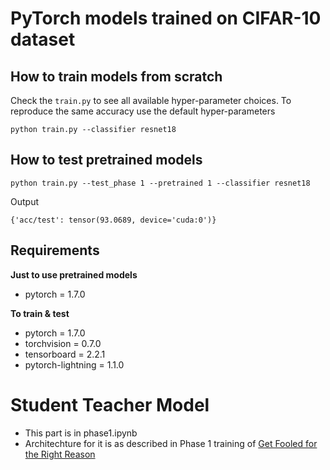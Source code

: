 # PyTorch models trained on CIFAR-10 dataset
## How to train models from scratch
Check the `train.py` to see all available hyper-parameter choices.
To reproduce the same accuracy use the default hyper-parameters

`python train.py --classifier resnet18`

## How to test pretrained models
`python train.py --test_phase 1 --pretrained 1 --classifier resnet18`

Output

`{'acc/test': tensor(93.0689, device='cuda:0')}`


## Requirements
**Just to use pretrained models**
- pytorch = 1.7.0

**To train & test**
- pytorch = 1.7.0
- torchvision = 0.7.0
- tensorboard = 2.2.1
- pytorch-lightning = 1.1.0


# Student Teacher Model 
- This part is in phase1.ipynb
- Architechture for it is as described in Phase 1 training of [Get Fooled for the Right Reason](https://proceedings.neurips.cc/paper/2021/file/6a971e08a01e6676d0f1a6e0dacbbd67-Paper.pdf)
